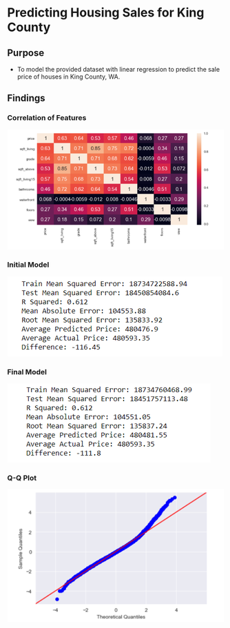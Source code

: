 # Predicting Housing Sales for King County

## Purpose
  - To model the provided dataset with linear regression to predict the sale price of houses in King County, WA.
 
  
## Findings
 ### Correlation of Features
  ![heatmap](https://github.com/psuero1/house-sales-project/blob/main/Visualizations/heatmap.PNG)
  
 ### Initial Model
  ![initial model](https://github.com/psuero1/house-sales-project/blob/main/Visualizations/initial%20model.PNG)
  
 ### Final Model
  ![final model](https://github.com/psuero1/house-sales-project/blob/main/Visualizations/final%20model.PNG)
  
 ### Q-Q Plot
  
  ![qq plot](https://github.com/psuero1/house-sales-project/blob/main/Visualizations/qq%20plot.PNG)

